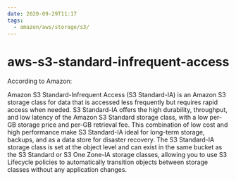 ```yaml
---
date: 2020-09-29T11:17
tags:
  - amazon/aws/storage/s3/
---
```


# aws-s3-standard-infrequent-access

According to Amazon:

Amazon S3 Standard-Infrequent Access (S3 Standard-IA) is an Amazon S3 storage class for data that is accessed less frequently but requires rapid access when needed. S3 Standard-IA offers the high durability, throughput, and low latency of the Amazon S3 Standard storage class, with a low per-GB storage price and per-GB retrieval fee. This combination of low cost and high performance make S3 Standard-IA ideal for long-term storage, backups, and as a data store for disaster recovery. The S3 Standard-IA storage class is set at the object level and can exist in the same bucket as the S3 Standard or S3 One Zone-IA storage classes, allowing you to use S3 Lifecycle policies to automatically transition objects between storage classes without any application changes.
